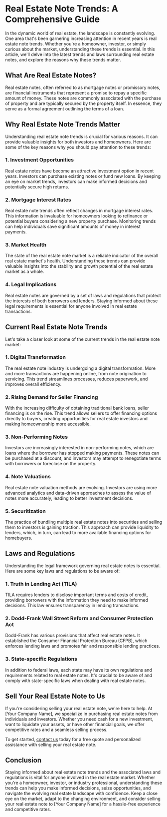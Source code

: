 # Real Estate Note Trends: A Comprehensive Guide

In the dynamic world of real estate, the landscape is constantly evolving. One area that's been garnering increasing attention in recent years is real estate note trends. Whether you're a homeowner, investor, or simply curious about the market, understanding these trends is essential. In this article, we'll delve into the latest trends and laws surrounding real estate notes, and explore the reasons why these trends matter.

## What Are Real Estate Notes?

Real estate notes, often referred to as mortgage notes or promissory notes, are financial instruments that represent a promise to repay a specific amount of money. These notes are commonly associated with the purchase of property and are typically secured by the property itself. In essence, they serve as a formal agreement outlining the terms of a loan.

## Why Real Estate Note Trends Matter

Understanding real estate note trends is crucial for various reasons. It can provide valuable insights for both investors and homeowners. Here are some of the key reasons why you should pay attention to these trends:

### 1. Investment Opportunities

Real estate notes have become an attractive investment option in recent years. Investors can purchase existing notes or fund new loans. By keeping an eye on market trends, investors can make informed decisions and potentially secure high returns.

### 2. Mortgage Interest Rates

Real estate note trends often reflect changes in mortgage interest rates. This information is invaluable for homeowners looking to refinance or potential buyers considering a new property purchase. Monitoring trends can help individuals save significant amounts of money in interest payments.

### 3. Market Health

The state of the real estate note market is a reliable indicator of the overall real estate market's health. Understanding these trends can provide valuable insights into the stability and growth potential of the real estate market as a whole.

### 4. Legal Implications

Real estate notes are governed by a set of laws and regulations that protect the interests of both borrowers and lenders. Staying informed about these legal requirements is essential for anyone involved in real estate transactions.

## Current Real Estate Note Trends

Let's take a closer look at some of the current trends in the real estate note market:

### 1. Digital Transformation

The real estate note industry is undergoing a digital transformation. More and more transactions are happening online, from note origination to servicing. This trend streamlines processes, reduces paperwork, and improves overall efficiency.

### 2. Rising Demand for Seller Financing

With the increasing difficulty of obtaining traditional bank loans, seller financing is on the rise. This trend allows sellers to offer financing options directly to buyers, creating opportunities for real estate investors and making homeownership more accessible.

### 3. Non-Performing Notes

Investors are increasingly interested in non-performing notes, which are loans where the borrower has stopped making payments. These notes can be purchased at a discount, and investors may attempt to renegotiate terms with borrowers or foreclose on the property.

### 4. Note Valuations

Real estate note valuation methods are evolving. Investors are using more advanced analytics and data-driven approaches to assess the value of notes more accurately, leading to better investment decisions.

### 5. Securitization

The practice of bundling multiple real estate notes into securities and selling them to investors is gaining traction. This approach can provide liquidity to lenders, which, in turn, can lead to more available financing options for homebuyers.

## Laws and Regulations

Understanding the legal framework governing real estate notes is essential. Here are some key laws and regulations to be aware of:

### 1. Truth in Lending Act (TILA)

TILA requires lenders to disclose important terms and costs of credit, providing borrowers with the information they need to make informed decisions. This law ensures transparency in lending transactions.

### 2. Dodd-Frank Wall Street Reform and Consumer Protection Act

Dodd-Frank has various provisions that affect real estate notes. It established the Consumer Financial Protection Bureau (CFPB), which enforces lending laws and promotes fair and responsible lending practices.

### 3. State-specific Regulations

In addition to federal laws, each state may have its own regulations and requirements related to real estate notes. It's crucial to be aware of and comply with state-specific laws when dealing with real estate notes.

## Sell Your Real Estate Note to Us

If you're considering selling your real estate note, we're here to help. At [Your Company Name], we specialize in purchasing real estate notes from individuals and investors. Whether you need cash for a new investment, want to liquidate your assets, or have other financial goals, we offer competitive rates and a seamless selling process.

To get started, [contact us](#) today for a free quote and personalized assistance with selling your real estate note.

## Conclusion

Staying informed about real estate note trends and the associated laws and regulations is vital for anyone involved in the real estate market. Whether you're a homeowner, investor, or industry professional, understanding these trends can help you make informed decisions, seize opportunities, and navigate the evolving real estate landscape with confidence. Keep a close eye on the market, adapt to the changing environment, and consider selling your real estate note to [Your Company Name] for a hassle-free experience and competitive rates.